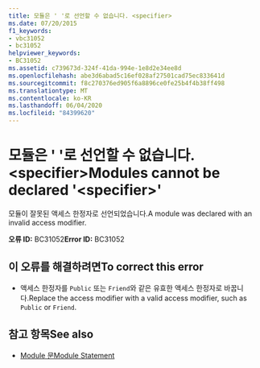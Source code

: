 ```yaml
---
title: 모듈은 ' '로 선언할 수 없습니다. <specifier>
ms.date: 07/20/2015
f1_keywords:
- vbc31052
- bc31052
helpviewer_keywords:
- BC31052
ms.assetid: c739673d-324f-41da-994e-1e8d2e34ee8d
ms.openlocfilehash: abe3d6abad5c16ef028af27501cad75ec833641d
ms.sourcegitcommit: f8c270376ed905f6a8896ce0fe25b4f4b38ff498
ms.translationtype: MT
ms.contentlocale: ko-KR
ms.lasthandoff: 06/04/2020
ms.locfileid: "84399620"
---
```

# <a name="modules-cannot-be-declared-specifier"></a><span data-ttu-id="e1357-102">모듈은 ' '로 선언할 수 없습니다. \<specifier></span><span class="sxs-lookup"><span data-stu-id="e1357-102">Modules cannot be declared '\<specifier>'</span></span>
<span data-ttu-id="e1357-103">모듈이 잘못된 액세스 한정자로 선언되었습니다.</span><span class="sxs-lookup"><span data-stu-id="e1357-103">A module was declared with an invalid access modifier.</span></span>  
  
 <span data-ttu-id="e1357-104">**오류 ID:** BC31052</span><span class="sxs-lookup"><span data-stu-id="e1357-104">**Error ID:** BC31052</span></span>  
  
## <a name="to-correct-this-error"></a><span data-ttu-id="e1357-105">이 오류를 해결하려면</span><span class="sxs-lookup"><span data-stu-id="e1357-105">To correct this error</span></span>  
  
- <span data-ttu-id="e1357-106">액세스 한정자를 `Public` 또는 `Friend`와 같은 유효한 액세스 한정자로 바꿉니다.</span><span class="sxs-lookup"><span data-stu-id="e1357-106">Replace the access modifier with a valid access modifier, such as `Public` or `Friend`.</span></span>  
  
## <a name="see-also"></a><span data-ttu-id="e1357-107">참고 항목</span><span class="sxs-lookup"><span data-stu-id="e1357-107">See also</span></span>

- [<span data-ttu-id="e1357-108">Module 문</span><span class="sxs-lookup"><span data-stu-id="e1357-108">Module Statement</span></span>](../language-reference/statements/module-statement.md)
